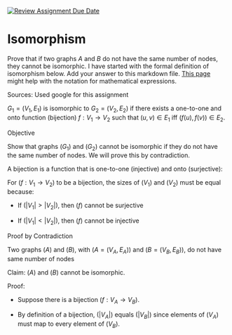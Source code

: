 [![Review Assignment Due Date](https://classroom.github.com/assets/deadline-readme-button-24ddc0f5d75046c5622901739e7c5dd533143b0c8e959d652212380cedb1ea36.svg)](https://classroom.github.com/a/AtNXzL3S)
# Isomorphism

Prove that if two graphs $A$ and $B$ do not have the same number of nodes, they
cannot be isomorphic. I have started with the formal definition of isomorphism
below. Add your answer to this markdown file. [This
page](https://docs.github.com/en/get-started/writing-on-github/working-with-advanced-formatting/writing-mathematical-expressions)
might help with the notation for mathematical expressions.

Sources: Used google for this assignment

$G_1=(V_1 , E_1)$ is isomorphic to $G_2 = (V_2, E_2)$ if there exists a
one-to-one and onto function (bijection) $f: V_1 \rightarrow V_2$ such that $(u,v)
\in E_1$ iff $(f(u),f(v)) \in E_2$.

Objective

Show that graphs $( G_1 )$ and $( G_2 )$ cannot be isomorphic if they do not have the same number of nodes. We will prove this by contradiction.

A bijection is a function that is one-to-one (injective) and onto (surjective):

For $( f: V_1 \rightarrow V_2 )$ to be a bijection, the sizes of $( V_1 )$ and $( V_2 )$ must be equal because:

- If $( |V_1| > |V_2| )$, then $( f )$ cannot be surjective 

- If $( |V_1| < |V_2| )$, then $( f )$ cannot be injective

Proof by Contradiction

Two graphs $( A )$ and $( B )$, with $( A = (V_A, E_A) )$ and $( B = (V_B, E_B) )$, do not have same number of nodes

Claim: $( A )$ and $( B )$ cannot be isomorphic.

Proof:

- Suppose there is a bijection $( f: V_A \rightarrow V_B )$.

- By definition of a bijection, $( |V_A| )$ equals $( |V_B| )$ since elements of $( V_A )$ must map to every element of $( V_B )$.
